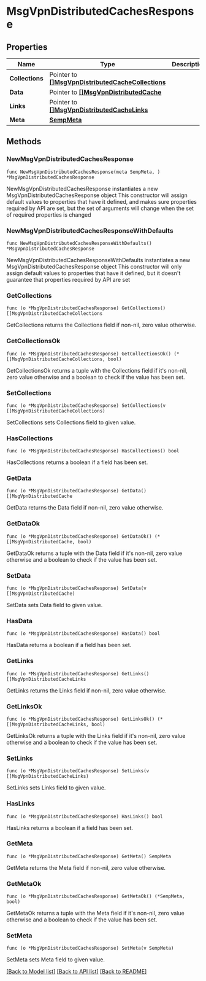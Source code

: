 # MsgVpnDistributedCachesResponse

## Properties

Name | Type | Description | Notes
------------ | ------------- | ------------- | -------------
**Collections** | Pointer to [**[]MsgVpnDistributedCacheCollections**](MsgVpnDistributedCacheCollections.md) |  | [optional] 
**Data** | Pointer to [**[]MsgVpnDistributedCache**](MsgVpnDistributedCache.md) |  | [optional] 
**Links** | Pointer to [**[]MsgVpnDistributedCacheLinks**](MsgVpnDistributedCacheLinks.md) |  | [optional] 
**Meta** | [**SempMeta**](SempMeta.md) |  | 

## Methods

### NewMsgVpnDistributedCachesResponse

`func NewMsgVpnDistributedCachesResponse(meta SempMeta, ) *MsgVpnDistributedCachesResponse`

NewMsgVpnDistributedCachesResponse instantiates a new MsgVpnDistributedCachesResponse object
This constructor will assign default values to properties that have it defined,
and makes sure properties required by API are set, but the set of arguments
will change when the set of required properties is changed

### NewMsgVpnDistributedCachesResponseWithDefaults

`func NewMsgVpnDistributedCachesResponseWithDefaults() *MsgVpnDistributedCachesResponse`

NewMsgVpnDistributedCachesResponseWithDefaults instantiates a new MsgVpnDistributedCachesResponse object
This constructor will only assign default values to properties that have it defined,
but it doesn't guarantee that properties required by API are set

### GetCollections

`func (o *MsgVpnDistributedCachesResponse) GetCollections() []MsgVpnDistributedCacheCollections`

GetCollections returns the Collections field if non-nil, zero value otherwise.

### GetCollectionsOk

`func (o *MsgVpnDistributedCachesResponse) GetCollectionsOk() (*[]MsgVpnDistributedCacheCollections, bool)`

GetCollectionsOk returns a tuple with the Collections field if it's non-nil, zero value otherwise
and a boolean to check if the value has been set.

### SetCollections

`func (o *MsgVpnDistributedCachesResponse) SetCollections(v []MsgVpnDistributedCacheCollections)`

SetCollections sets Collections field to given value.

### HasCollections

`func (o *MsgVpnDistributedCachesResponse) HasCollections() bool`

HasCollections returns a boolean if a field has been set.

### GetData

`func (o *MsgVpnDistributedCachesResponse) GetData() []MsgVpnDistributedCache`

GetData returns the Data field if non-nil, zero value otherwise.

### GetDataOk

`func (o *MsgVpnDistributedCachesResponse) GetDataOk() (*[]MsgVpnDistributedCache, bool)`

GetDataOk returns a tuple with the Data field if it's non-nil, zero value otherwise
and a boolean to check if the value has been set.

### SetData

`func (o *MsgVpnDistributedCachesResponse) SetData(v []MsgVpnDistributedCache)`

SetData sets Data field to given value.

### HasData

`func (o *MsgVpnDistributedCachesResponse) HasData() bool`

HasData returns a boolean if a field has been set.

### GetLinks

`func (o *MsgVpnDistributedCachesResponse) GetLinks() []MsgVpnDistributedCacheLinks`

GetLinks returns the Links field if non-nil, zero value otherwise.

### GetLinksOk

`func (o *MsgVpnDistributedCachesResponse) GetLinksOk() (*[]MsgVpnDistributedCacheLinks, bool)`

GetLinksOk returns a tuple with the Links field if it's non-nil, zero value otherwise
and a boolean to check if the value has been set.

### SetLinks

`func (o *MsgVpnDistributedCachesResponse) SetLinks(v []MsgVpnDistributedCacheLinks)`

SetLinks sets Links field to given value.

### HasLinks

`func (o *MsgVpnDistributedCachesResponse) HasLinks() bool`

HasLinks returns a boolean if a field has been set.

### GetMeta

`func (o *MsgVpnDistributedCachesResponse) GetMeta() SempMeta`

GetMeta returns the Meta field if non-nil, zero value otherwise.

### GetMetaOk

`func (o *MsgVpnDistributedCachesResponse) GetMetaOk() (*SempMeta, bool)`

GetMetaOk returns a tuple with the Meta field if it's non-nil, zero value otherwise
and a boolean to check if the value has been set.

### SetMeta

`func (o *MsgVpnDistributedCachesResponse) SetMeta(v SempMeta)`

SetMeta sets Meta field to given value.



[[Back to Model list]](../README.md#documentation-for-models) [[Back to API list]](../README.md#documentation-for-api-endpoints) [[Back to README]](../README.md)


